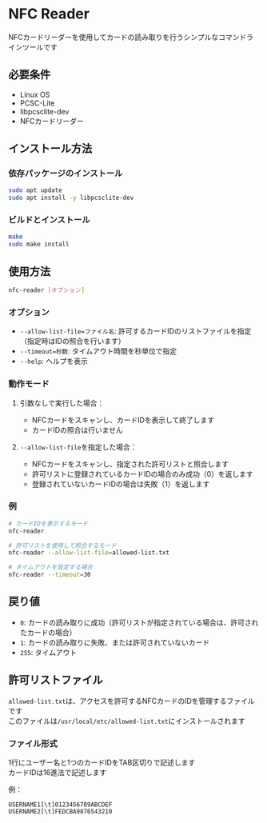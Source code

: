 # NFC Reader

NFCカードリーダーを使用してカードの読み取りを行うシンプルなコマンドラインツールです

## 必要条件

- Linux OS
- PCSC-Lite
- libpcsclite-dev
- NFCカードリーダー

## インストール方法

### 依存パッケージのインストール

```bash
sudo apt update
sudo apt install -y libpcsclite-dev
```

### ビルドとインストール

```bash
make
sudo make install
```

## 使用方法

```bash
nfc-reader [オプション]
```

### オプション

- `--allow-list-file=ファイル名`: 許可するカードIDのリストファイルを指定（指定時はIDの照合を行います）
- `--timeout=秒数`: タイムアウト時間を秒単位で指定
- `--help`: ヘルプを表示

### 動作モード

1. 引数なしで実行した場合：
   - NFCカードをスキャンし、カードIDを表示して終了します
   - カードIDの照合は行いません

2. `--allow-list-file`を指定した場合：
   - NFCカードをスキャンし、指定された許可リストと照合します
   - 許可リストに登録されているカードIDの場合のみ成功（0）を返します
   - 登録されていないカードIDの場合は失敗（1）を返します

### 例

```bash
# カードIDを表示するモード
nfc-reader

# 許可リストを使用して照合するモード
nfc-reader --allow-list-file=allowed-list.txt

# タイムアウトを設定する場合
nfc-reader --timeout=30
```

## 戻り値

- `0`: カードの読み取りに成功（許可リストが指定されている場合は、許可されたカードの場合）
- `1`: カードの読み取りに失敗、または許可されていないカード
- `255`: タイムアウト

## 許可リストファイル

`allowed-list.txt`は、アクセスを許可するNFCカードのIDを管理するファイルです  
このファイルは`/usr/local/etc/allowed-list.txt`にインストールされます

### ファイル形式

1行にユーザー名と1つのカードIDをTAB区切りで記述します  
カードIDは16進法で記述します

例：

```
USERNAME1[\t]0123456789ABCDEF
USERNAME2[\t]FEDCBA9876543210
```
